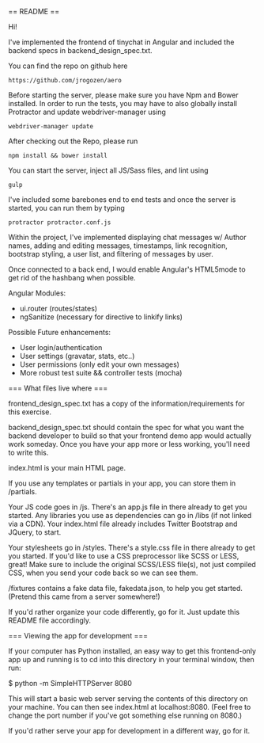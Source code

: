 == README ==

Hi!

I've implemented the frontend of tinychat in Angular and included the backend specs in backend_design_spec.txt. 

You can find the repo on github here 
    
    https://github.com/jrogozen/aero

Before starting the server, please make sure you have Npm and Bower installed. In order to run the tests, you may have to also globally install Protractor and update webdriver-manager using
    
    webdriver-manager update

After checking out the Repo, please run 
    
    npm install && bower install

You can start the server, inject all JS/Sass files, and lint using
    
    gulp

I've included some barebones end to end tests and once the server is started, you can run them by typing
    
    protractor protractor.conf.js

Within the project, I've implemented displaying chat messages w/ Author names, adding and editing messages, timestamps, link recognition, bootstrap styling, a user list, and filtering of messages by user.

Once connected to a back end, I would enable Angular's HTML5mode to get rid of the hashbang when possible. 

Angular Modules:
 - ui.router (routes/states)
 - ngSanitize (necessary for directive to linkify links)

Possible Future enhancements:
 - User login/authentication
 - User settings (gravatar, stats, etc..)
 - User permissions (only edit your own messages)
 - More robust test suite && controller tests (mocha)

=== What files live where ===

frontend_design_spec.txt has a copy of the information/requirements for this exercise.

backend_design_spec.txt should contain the spec for what you want the backend developer to build so that your frontend demo app would actually work someday. Once you have your app more or less working, you'll need to write this.

index.html is your main HTML page. 

If you use any templates or partials in your app, you can store them in /partials.

Your JS code goes in /js. There's an app.js file in there already to get you started. Any libraries you use as dependencies can go in /libs (if not linked via a CDN). Your index.html file already includes Twitter Bootstrap and JQuery, to start.

Your stylesheets go in /styles. There's a style.css file in there already to get you started. If you'd like to use a CSS preprocessor like SCSS or LESS, great! Make sure to include the original SCSS/LESS file(s), not just compiled CSS, when you send your code back so we can see them.

/fixtures contains a fake data file, fakedata.json, to help you get started. (Pretend this came from a server somewhere!)

If you'd rather organize your code differently, go for it. Just update this README file accordingly.

=== Viewing the app for development ===

If your computer has Python installed, an easy way to get this frontend-only app up and running is to cd into this directory in your terminal window, then run:

$ python -m SimpleHTTPServer 8080

This will start a basic web server serving the contents of this directory on your machine. You can then see index.html at localhost:8080. (Feel free to change the port number if you've got something else running on 8080.)

If you'd rather serve your app for development in a different way, go for it.